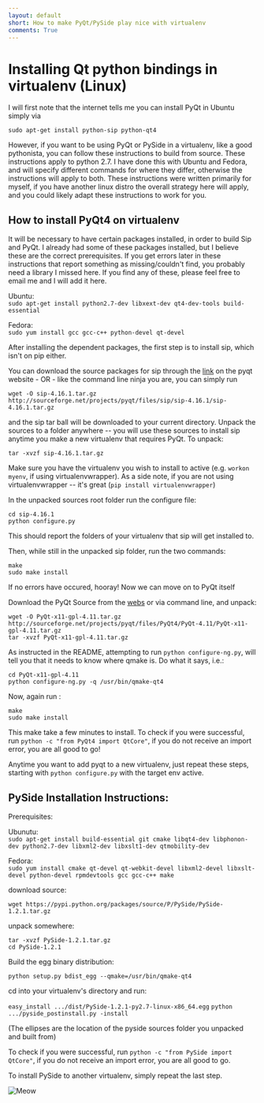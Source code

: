 ```yaml
---
layout: default
short: How to make PyQt/PySide play nice with virtualenv
comments: True
---
```

Installing Qt python bindings in virtualenv (Linux)
====================================================  

I will first note that the internet tells me you can install PyQt in Ubuntu simply via  


`sudo apt-get install python-sip python-qt4`  

However, if you want to be using PyQt or PySide in a virtualenv, like a good pythonista, you can follow these instructions to build from source. These instructions apply to python 2.7. I have done this with Ubuntu and Fedora, and will specify different commands for where they differ, otherwise the instructions will apply to both. These instructions were written primarily for myself, if you have another linux distro the overall strategy here will apply, and you could likely adapt these instructions to work for you.

How to install PyQt4 on virtualenv
-----------------------------------

It will be necessary to have certain packages installed, in order to build Sip and PyQt. I already had some of these packages installed, but I believe these are the correct prerequisites. If you get errors later in these instructions that report something as missing/couldn't find, you probably need a library I missed here. If you find any of these, please feel free to email me and I will add it here.

Ubuntu:  
`sudo apt-get install python2.7-dev libxext-dev qt4-dev-tools build-essential`

Fedora:  
`sudo yum install gcc gcc-c++ python-devel qt-devel`

After installing the dependent packages, the first step is to install sip, which isn't on pip either.

You can download the source packages for sip through the [link](http://www.riverbankcomputing.com/software/sip/download) on the pyqt website - OR - like the command line ninja you are, you can simply run

`wget -O sip-4.16.1.tar.gz http://sourceforge.net/projects/pyqt/files/sip/sip-4.16.1/sip-4.16.1.tar.gz`

and the sip tar ball will be downloaded to your current directory. Unpack the sources to a folder anywhere -- you will use these sources to install sip anytime you make a new virtualenv that requires PyQt. To unpack:

`tar -xvzf sip-4.16.1.tar.gz`

Make sure you have the virtualenv you wish to install to active (e.g. `workon myenv`, if using virtualenvwrapper). As a side note, if you are not using virtualenvwrapper -- it's great (`pip install virtualenvwrapper`)

In the unpacked sources root folder run the configure file:
    
`cd sip-4.16.1`  
`python configure.py`

This should report the folders of your virtualenv that sip will get installed to.

Then, while still in the unpacked sip folder, run the two commands:

`make`  
`sudo make install`

If no errors have occured, hooray! Now we can move on to PyQt itself

Download the PyQt Source from the [webs](http://www.riverbankcomputing.com/software/pyqt/download) or via command line, and unpack:

`wget -O PyQt-x11-gpl-4.11.tar.gz http://sourceforge.net/projects/pyqt/files/PyQt4/PyQt-4.11/PyQt-x11-gpl-4.11.tar.gz`  
`tar -xvzf PyQt-x11-gpl-4.11.tar.gz`

As instructed in the README, attempting to run `python configure-ng.py`, will tell you that it needs to know where qmake is. Do what it says, i.e.:

`cd PyQt-x11-gpl-4.11`  
`python configure-ng.py -q /usr/bin/qmake-qt4`

Now, again run :

`make`  
`sudo make install`

This make take a few minutes to install. To check if you were successful, run `python -c "from PyQt4 import QtCore"`, if you do not receive an import error, you are all good to go!

Anytime you want to add pyqt to a new virtualenv, just repeat these steps, starting with `python configure.py` with the target env active.


PySide Installation Instructions:
---------------------------------

Prerequisites:

Ubunutu:  
`sudo apt-get install build-essential git cmake libqt4-dev libphonon-dev python2.7-dev libxml2-dev libxslt1-dev qtmobility-dev`

Fedora:  
`sudo yum install cmake qt-devel qt-webkit-devel libxml2-devel libxslt-devel python-devel rpmdevtools gcc gcc-c++ make`

download source:

`wget https://pypi.python.org/packages/source/P/PySide/PySide-1.2.1.tar.gz`

unpack somewhere:

`tar -xvzf PySide-1.2.1.tar.gz`  
`cd PySide-1.2.1`

Build the egg binary distribution:

`python setup.py bdist_egg --qmake=/usr/bin/qmake-qt4`

cd into your virtualenv's directory and run:

`easy_install .../dist/PySide-1.2.1-py2.7-linux-x86_64.egg`
`python .../pyside_postinstall.py -install`

(The ellipses are the location of the pyside sources folder you unpacked and built from)

To check if you were successful, run `python -c "from PySide import QtCore"`, if you do not receive an import error, you are all good to go.

To install PySide to another virtualenv, simply repeat the last step.

![Meow](http://placekitten.com/g/200/300)
